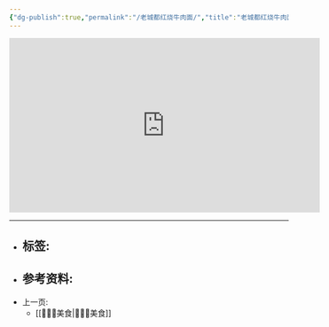 ```yaml
---
{"dg-publish":true,"permalink":"/老城都红烧牛肉面/","title":"老城都红烧牛肉面","tags":["📥"]}
---
```





<iframe width="560" height="315" src="https://www.youtube.com/embed/D347IYcnaq4" title="YouTube video player" frameborder="0" allow="accelerometer; autoplay; clipboard-write; encrypted-media; gyroscope; picture-in-picture; web-share" allowfullscreen></iframe>



---

- 标签: 
	-  
- 参考资料:
	-  
- 上一页:
	-   [[👩🏻‍🍳美食\|👩🏻‍🍳美食]]